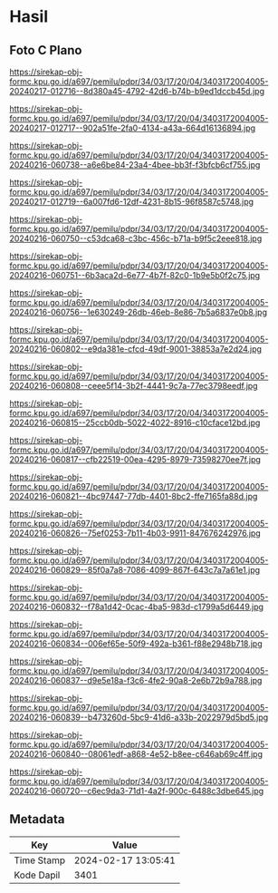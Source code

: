 # Hasil

## Foto C Plano

https://sirekap-obj-formc.kpu.go.id/a697/pemilu/pdpr/34/03/17/20/04/3403172004005-20240217-012716--8d380a45-4792-42d6-b74b-b9ed1dccb45d.jpg

https://sirekap-obj-formc.kpu.go.id/a697/pemilu/pdpr/34/03/17/20/04/3403172004005-20240217-012717--902a51fe-2fa0-4134-a43a-664d16136894.jpg

https://sirekap-obj-formc.kpu.go.id/a697/pemilu/pdpr/34/03/17/20/04/3403172004005-20240216-060738--a6e6be84-23a4-4bee-bb3f-f3bfcb6cf755.jpg

https://sirekap-obj-formc.kpu.go.id/a697/pemilu/pdpr/34/03/17/20/04/3403172004005-20240217-012719--6a007fd6-12df-4231-8b15-96f8587c5748.jpg

https://sirekap-obj-formc.kpu.go.id/a697/pemilu/pdpr/34/03/17/20/04/3403172004005-20240216-060750--c53dca68-c3bc-456c-b71a-b9f5c2eee818.jpg

https://sirekap-obj-formc.kpu.go.id/a697/pemilu/pdpr/34/03/17/20/04/3403172004005-20240216-060751--6b3aca2d-6e77-4b7f-82c0-1b9e5b0f2c75.jpg

https://sirekap-obj-formc.kpu.go.id/a697/pemilu/pdpr/34/03/17/20/04/3403172004005-20240216-060756--1e630249-26db-46eb-8e86-7b5a6837e0b8.jpg

https://sirekap-obj-formc.kpu.go.id/a697/pemilu/pdpr/34/03/17/20/04/3403172004005-20240216-060802--e9da381e-cfcd-49df-9001-38853a7e2d24.jpg

https://sirekap-obj-formc.kpu.go.id/a697/pemilu/pdpr/34/03/17/20/04/3403172004005-20240216-060808--ceee5f14-3b2f-4441-9c7a-77ec3798eedf.jpg

https://sirekap-obj-formc.kpu.go.id/a697/pemilu/pdpr/34/03/17/20/04/3403172004005-20240216-060815--25ccb0db-5022-4022-8916-c10cface12bd.jpg

https://sirekap-obj-formc.kpu.go.id/a697/pemilu/pdpr/34/03/17/20/04/3403172004005-20240216-060817--cfb22519-00ea-4295-8979-73598270ee7f.jpg

https://sirekap-obj-formc.kpu.go.id/a697/pemilu/pdpr/34/03/17/20/04/3403172004005-20240216-060821--4bc97447-77db-4401-8bc2-ffe7165fa88d.jpg

https://sirekap-obj-formc.kpu.go.id/a697/pemilu/pdpr/34/03/17/20/04/3403172004005-20240216-060826--75ef0253-7b11-4b03-9911-847676242976.jpg

https://sirekap-obj-formc.kpu.go.id/a697/pemilu/pdpr/34/03/17/20/04/3403172004005-20240216-060829--85f0a7a8-7086-4099-867f-643c7a7a61e1.jpg

https://sirekap-obj-formc.kpu.go.id/a697/pemilu/pdpr/34/03/17/20/04/3403172004005-20240216-060832--f78a1d42-0cac-4ba5-983d-c1799a5d6449.jpg

https://sirekap-obj-formc.kpu.go.id/a697/pemilu/pdpr/34/03/17/20/04/3403172004005-20240216-060834--006ef65e-50f9-492a-b361-f88e2948b718.jpg

https://sirekap-obj-formc.kpu.go.id/a697/pemilu/pdpr/34/03/17/20/04/3403172004005-20240216-060837--d9e5e18a-f3c6-4fe2-90a8-2e6b72b9a788.jpg

https://sirekap-obj-formc.kpu.go.id/a697/pemilu/pdpr/34/03/17/20/04/3403172004005-20240216-060839--b473260d-5bc9-41d6-a33b-2022979d5bd5.jpg

https://sirekap-obj-formc.kpu.go.id/a697/pemilu/pdpr/34/03/17/20/04/3403172004005-20240216-060840--08061edf-a868-4e52-b8ee-c646ab69c4ff.jpg

https://sirekap-obj-formc.kpu.go.id/a697/pemilu/pdpr/34/03/17/20/04/3403172004005-20240216-060720--c6ec9da3-71d1-4a2f-900c-6488c3dbe645.jpg


## Metadata

| Key        | Value               |
| ---------- | ------------------- |
| Time Stamp | 2024-02-17 13:05:41 |
| Kode Dapil | 3401                |



